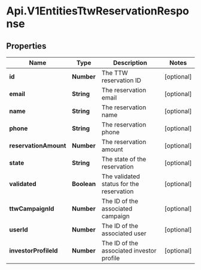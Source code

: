 # Api.V1EntitiesTtwReservationResponse

## Properties

Name | Type | Description | Notes
------------ | ------------- | ------------- | -------------
**id** | **Number** | The TTW reservation ID | [optional] 
**email** | **String** | The reservation email | [optional] 
**name** | **String** | The reservation name | [optional] 
**phone** | **String** | The reservation phone | [optional] 
**reservationAmount** | **Number** | The reservation amount | [optional] 
**state** | **String** | The state of the reservation | [optional] 
**validated** | **Boolean** | The validated status for the reservation | [optional] 
**ttwCampaignId** | **Number** | The ID of the associated campaign | [optional] 
**userId** | **Number** | The ID of the associated user | [optional] 
**investorProfileId** | **Number** | The ID of the associated investor profile | [optional] 


